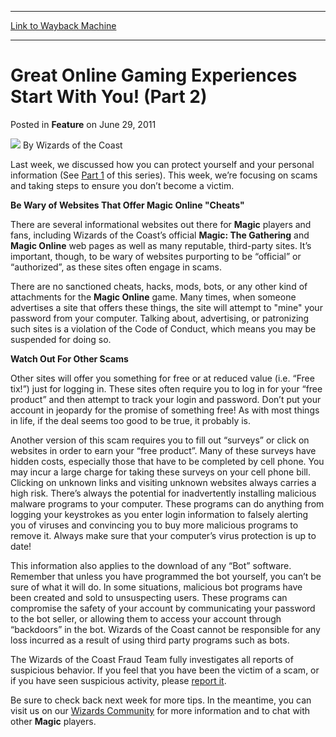 
---
[Link to Wayback Machine](https://web.archive.org/web/20220521124328/https://magic.wizards.com/en/articles/archive/feature/great-online-gaming-experiences-start-you-part-2-2011-06-29)

[_metadata_:author]:- "Wizards of the Coast"
[_metadata_:description]:- "Last week, we discussed how you can protect yourself and your personal information (See Part 1 of this series). This week, we’re focusing on scams and taking steps to ensure you don’t become a victim. Be Wary of Websites That Offer Magic Online `Cheats` There are several informational websites out there for Magic players and fans, including Wizards of the Coast’s official"
[_metadata_:generator]:- "Drupal 7 (http://drupal.org)"
[_metadata_:publish_date]:- "2011-06-29"
[_metadata_:title]:- "Great Online Gaming Experiences Start With You! (Part 2)"
[_metadata_:wayback_capture_timestamp]:- "2022-05-21 12:43:28+00:00"
[_metadata_:wayback_raw_url]:- "https://web.archive.org/web/20220521124328id_/https://magic.wizards.com/en/articles/archive/feature/great-online-gaming-experiences-start-you-part-2-2011-06-29"
[_metadata_:wayback_url]:- "https://magic.wizards.com/en/articles/archive/feature/great-online-gaming-experiences-start-you-part-2-2011-06-29"
---


Great Online Gaming Experiences Start With You! (Part 2)
========================================================



 Posted in **Feature**
 on June 29, 2011 






![](https://media.magic.wizards.com/styles/auth_small/public/images/person/wizards_author.jpg)
By Wizards of the Coast











Last week, we discussed how you can protect yourself and your personal information (See [Part 1](/en/articles/archive/great-online-gaming-experiences-start-you-part-1-2011-06-22) of this series). This week, we’re focusing on scams and taking steps to ensure you don’t become a victim. 


**Be Wary of Websites That Offer **Magic Online** "Cheats"**


There are several informational websites out there for **Magic** players and fans, including Wizards of the Coast’s official **Magic: The Gathering** and **Magic Online** web pages as well as many reputable, third-party sites. It’s important, though, to be wary of websites purporting to be “official” or “authorized”, as these sites often engage in scams. 


There are no sanctioned cheats, hacks, mods, bots, or any other kind of attachments for the **Magic Online** game. Many times, when someone advertises a site that offers these things, the site will attempt to "mine" your password from your computer. Talking about, advertising, or patronizing such sites is a violation of the Code of Conduct, which means you may be suspended for doing so. 


**Watch Out For Other Scams**



Other sites will offer you something for free or at reduced value (i.e. “Free tix!”) just for logging in. These sites often require you to log in for your “free product” and then attempt to track your login and password. Don’t put your account in jeopardy for the promise of something free! As with most things in life, if the deal seems too good to be true, it probably is. 


Another version of this scam requires you to fill out “surveys” or click on websites in order to earn your “free product”. Many of these surveys have hidden costs, especially those that have to be completed by cell phone. You may incur a large charge for taking these surveys on your cell phone bill. Clicking on unknown links and visiting unknown websites always carries a high risk. There’s always the potential for inadvertently installing malicious malware programs to your computer. These programs can do anything from logging your keystrokes as you enter login information to falsely alerting you of viruses and convincing you to buy more malicious programs to remove it. Always make sure that your computer’s virus protection is up to date! 


This information also applies to the download of any “Bot” software. Remember that unless you have programmed the bot yourself, you can’t be sure of what it will do. In some situations, malicious bot programs have been created and sold to unsuspecting users. These programs can compromise the safety of your account by communicating your password to the bot seller, or allowing them to access your account through “backdoors” in the bot. Wizards of the Coast cannot be responsible for any loss incurred as a result of using third party programs such as bots. 


The Wizards of the Coast Fraud Team fully investigates all reports of suspicious behavior. If you feel that you have been the victim of a scam, or if you have seen suspicious activity, please [report it](http://wizards.custhelp.com/app/answers/detail/a_id/1236/). 


Be sure to check back next week for more tips. In the meantime, you can visit us on our [Wizards Community](http://community.wizards.com/go/thread/view/75846/27910545/Great_Online_Gaming_Experiences_Start_With_You!_(Part_1)) for more information and to chat with other **Magic** players. 

  





